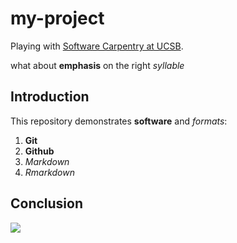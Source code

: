 # my-project

Playing with [Software Carpentry at UCSB](http://remi-daigle.github.io/2016-04-15-UCSB).

what about **emphasis** on the right _syllable_

## Introduction

This repository demonstrates **software** and _formats_:

1. **Git**
1. **Github**
1. _Markdown_
1. _Rmarkdown_

## Conclusion

![](https://octodex.github.com/images/labtocat.png)
